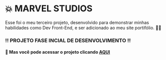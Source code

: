 ﻿# 💥 MARVEL STUDIOS

Esse foi o meu terceiro projeto, desenvolvido para demonstrar minhas habilidades como Dev Front-End, e ser adicionado ao meu site portifólio. 👩‍💻<br>

### ‼ PROJETO FASE INCIAL DE DESENVOLVIMENTO ‼
#### 📌  Mas você pode acessar o projeto clicando <a href= "https://studios-marvel.vercel.app/"> AQUI </a><br> 
